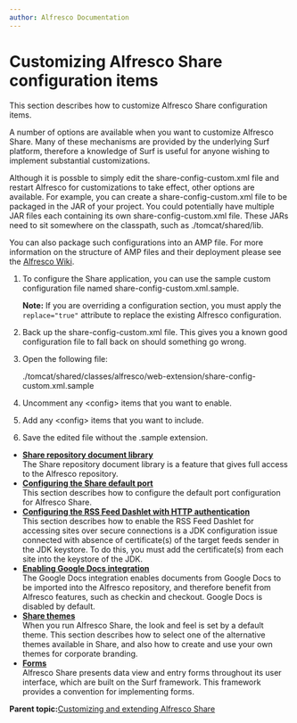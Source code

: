 ```yaml
---
author: Alfresco Documentation
---
```


# Customizing Alfresco Share configuration items

This section describes how to customize Alfresco Share configuration items.

A number of options are available when you want to customize Alfresco Share. Many of these mechanisms are provided by the underlying Surf platform, therefore a knowledge of Surf is useful for anyone wishing to implement substantial customizations.

Although it is possble to simply edit the share-config-custom.xml file and restart Alfresco for customizations to take effect, other options are available. For example, you can create a share-config-custom.xml file to be packaged in the JAR of your project. You could potentially have multiple JAR files each containing its own share-config-custom.xml file. These JARs need to sit somewhere on the classpath, such as ./tomcat/shared/lib.

You can also package such configurations into an AMP file. For more information on the structure of AMP files and their deployment please see the [Alfresco Wiki](https://wiki.alfresco.com/wiki/AMP_Files).

1.  To configure the Share application, you can use the sample custom configuration file named share-config-custom.xml.sample.

    **Note:** If you are overriding a configuration section, you must apply the `replace="true"` attribute to replace the existing Alfresco configuration.

2.  Back up the share-config-custom.xml file. This gives you a known good configuration file to fall back on should something go wrong.

3.  Open the following file:

    ./tomcat/shared/classes/alfresco/web-extension/share-config-custom.xml.sample

4.  Uncomment any <config\> items that you want to enable.

5.  Add any <config\> items that you want to include.

6.  Save the edited file without the .sample extension.


-   **[Share repository document library](../concepts/share-repodoclib.md)**  
The Share repository document library is a feature that gives full access to the Alfresco repository.
-   **[Configuring the Share default port](../tasks/share-change-port.md)**  
This section describes how to configure the default port configuration for Alfresco Share.
-   **[Configuring the RSS Feed Dashlet with HTTP authentication](../tasks/rss-http-config.md)**  
This section describes how to enable the RSS Feed Dashlet for accessing sites over secure connections is a JDK configuration issue connected with absence of certificate\(s\) of the target feeds sender in the JDK keystore. To do this, you must add the certificate\(s\) from each site into the keystore of the JDK.
-   **[Enabling Google Docs integration](../tasks/googledocs-enable.md)**  
The Google Docs integration enables documents from Google Docs to be imported into the Alfresco repository, and therefore benefit from Alfresco features, such as checkin and checkout. Google Docs is disabled by default.
-   **[Share themes](../concepts/themes-intro.md)**  
When you run Alfresco Share, the look and feel is set by a default theme. This section describes how to select one of the alternative themes available in Share, and also how to create and use your own themes for corporate branding.
-   **[Forms](../concepts/forms-intro.md)**  
Alfresco Share presents data view and entry forms throughout its user interface, which are built on the Surf framework. This framework provides a convention for implementing forms.

**Parent topic:**[Customizing and extending Alfresco Share](../concepts/dev-Share-intro.md)

